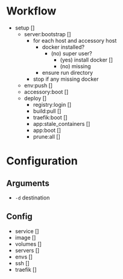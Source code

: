 # Workflow

* setup []
  * server:bootstrap []
    * for each host and accessory host
      * docker installed?
        * (no) super user?
          * (yes) install docker []
          * (no) missing
      * ensure run directory
    * stop if any missing docker
  * env:push []
  * accessory:boot []
  * deploy []
    * registry:login []
    * build:pull []
    * traefik:boot []
    * app:stale_containers []
    * app:boot []
    * prune:all []

# Configuration

## Arguments

* `-d` destination 

## Config

* service []
* image []
* volumes []
* servers []
* envs []
* ssh []
* traefik []
